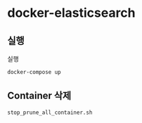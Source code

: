 # docker-elasticsearch

## 실행

실행
```bash
docker-compose up
```

## Container 삭제
```bash
stop_prune_all_container.sh
```




